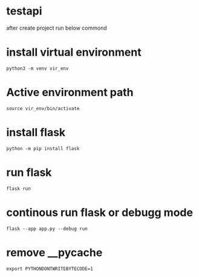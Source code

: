 # testapi

after create project run below commond 
# install virtual environment
    python3 -m venv vir_env

# Active environment path 
    source vir_env/bin/activate
    
# install flask
    python -m pip install flask



# run flask
    flask run
# continous run flask or debugg mode
    flask --app app.py --debug run

# remove __pycache 
    export PYTHONDONTWRITEBYTECODE=1

